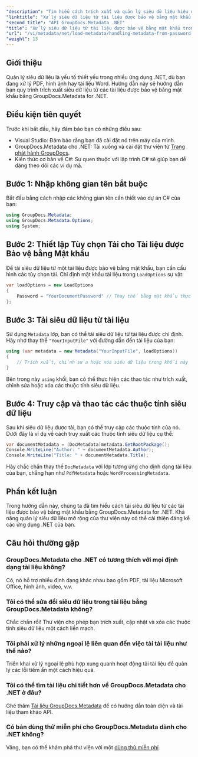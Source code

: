 ```yaml
---
"description": "Tìm hiểu cách trích xuất và quản lý siêu dữ liệu hiệu quả từ các tài liệu được bảo vệ bằng mật khẩu bằng GroupDocs.Metadata for .NET. Hướng dẫn toàn diện này bao gồm các bước thiết yếu, bao gồm thiết lập tùy chọn tải và truy cập thuộc tính siêu dữ liệu."
"linktitle": "Xử lý siêu dữ liệu từ tài liệu được bảo vệ bằng mật khẩu trong .NET"
"second_title": "API GroupDocs.Metadata .NET"
"title": "Xử lý siêu dữ liệu từ tài liệu được bảo vệ bằng mật khẩu trong .NET"
"url": "/vi/metadata/net/load-metadata/handling-metadata-from-password-protected-document/"
"weight": 13
---
```


## Giới thiệu

Quản lý siêu dữ liệu là yếu tố thiết yếu trong nhiều ứng dụng .NET, dù bạn đang xử lý PDF, hình ảnh hay tài liệu Word. Hướng dẫn này sẽ hướng dẫn bạn quy trình trích xuất siêu dữ liệu từ các tài liệu được bảo vệ bằng mật khẩu bằng GroupDocs.Metadata for .NET.

## Điều kiện tiên quyết

Trước khi bắt đầu, hãy đảm bảo bạn có những điều sau:

- Visual Studio: Đảm bảo rằng bạn đã cài đặt nó trên máy của mình.
- GroupDocs.Metadata cho .NET: Tải xuống và cài đặt thư viện từ [Trang phát hành GroupDocs](https://releases.groupdocs.com/metadata/net/).
- Kiến thức cơ bản về C#: Sự quen thuộc với lập trình C# sẽ giúp bạn dễ dàng theo dõi các ví dụ mã.

## Bước 1: Nhập không gian tên bắt buộc

Bắt đầu bằng cách nhập các không gian tên cần thiết vào dự án C# của bạn:

```csharp
using GroupDocs.Metadata;
using GroupDocs.Metadata.Options;
using System;
```

## Bước 2: Thiết lập Tùy chọn Tải cho Tài liệu được Bảo vệ bằng Mật khẩu

Để tải siêu dữ liệu từ một tài liệu được bảo vệ bằng mật khẩu, bạn cần cấu hình các tùy chọn tải. Chỉ định mật khẩu tài liệu trong `LoadOptions` sự vật:

```csharp
var loadOptions = new LoadOptions
{
    Password = "YourDocumentPassword" // Thay thế bằng mật khẩu thực tế
};
```

## Bước 3: Tải siêu dữ liệu từ tài liệu

Sử dụng `Metadata` lớp, bạn có thể tải siêu dữ liệu từ tài liệu được chỉ định. Hãy nhớ thay thế `"YourInputFile"` với đường dẫn đến tài liệu của bạn:

```csharp
using (var metadata = new Metadata("YourInputFile", loadOptions))
{
    // Trích xuất, chỉnh sửa hoặc xóa siêu dữ liệu trong khối này
}
```

Bên trong này `using` khối, bạn có thể thực hiện các thao tác như trích xuất, chỉnh sửa hoặc xóa các thuộc tính siêu dữ liệu.

## Bước 4: Truy cập và thao tác các thuộc tính siêu dữ liệu

Sau khi siêu dữ liệu được tải, bạn có thể truy cập các thuộc tính của nó. Dưới đây là ví dụ về cách truy xuất các thuộc tính siêu dữ liệu cụ thể:

```csharp
var documentMetadata = (DocMetadata)metadata.GetRootPackage();
Console.WriteLine("Author: " + documentMetadata.Author);
Console.WriteLine("Title: " + documentMetadata.Title);
```

Hãy chắc chắn thay thế `DocMetadata` với lớp tương ứng cho định dạng tài liệu của bạn, chẳng hạn như `PdfMetadata` hoặc `WordProcessingMetadata`.

## Phần kết luận

Trong hướng dẫn này, chúng ta đã tìm hiểu cách tải siêu dữ liệu từ các tài liệu được bảo vệ bằng mật khẩu bằng GroupDocs.Metadata for .NET. Khả năng quản lý siêu dữ liệu mở rộng của thư viện này có thể cải thiện đáng kể các ứng dụng .NET của bạn.

## Câu hỏi thường gặp

### GroupDocs.Metadata cho .NET có tương thích với mọi định dạng tài liệu không?
Có, nó hỗ trợ nhiều định dạng khác nhau bao gồm PDF, tài liệu Microsoft Office, hình ảnh, video, v.v.

### Tôi có thể sửa đổi siêu dữ liệu trong tài liệu bằng GroupDocs.Metadata không?
Chắc chắn rồi! Thư viện cho phép bạn trích xuất, cập nhật và xóa các thuộc tính siêu dữ liệu một cách liền mạch.

### Tôi phải xử lý những ngoại lệ liên quan đến việc tải tài liệu như thế nào?
Triển khai xử lý ngoại lệ phù hợp xung quanh hoạt động tải tài liệu để quản lý các lỗi tiềm ẩn một cách hiệu quả.

### Tôi có thể tìm tài liệu chi tiết hơn về GroupDocs.Metadata cho .NET ở đâu?
Ghé thăm [Tài liệu GroupDocs.Metadata](https://reference.groupdocs.com/metadata/net/) để có hướng dẫn toàn diện và tài liệu tham khảo API.

### Có bản dùng thử miễn phí cho GroupDocs.Metadata dành cho .NET không?
Vâng, bạn có thể khám phá thư viện với một [dùng thử miễn phí](https://releases.groupdocs.com/).